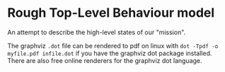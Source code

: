 # Rough Top-Level Behaviour model

An attempt to describe the high-level states of our "mission".

The graphviz `.dot` file can be rendered to pdf on linux with `dot -Tpdf -o
myfile.pdf infile.dot` if you have the graphviz dot package installed.  There
are also free online renderers for the graphviz dot language.
